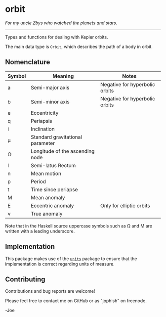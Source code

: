 orbit
=====

*For my uncle Zbys who watched the planets and stars.*

-----

Types and functions for dealing with Kepler orbits.

The main data type is `Orbit`, which describes the path of a body in orbit.

Nomenclature
------------

| Symbol | Meaning                          | Notes                          |
|--------|----------------------------------|--------------------------------|
| a      | Semi-major axis                  | Negative for hyperbolic orbits |
| b      | Semi-minor axis                  | Negative for hyperbolic orbits |
| e      | Eccentricity                     |                                |
| q      | Periapsis                        |                                |
| i      | Inclination                      |                                |
| μ      | Standard gravitational parameter |                                |
| Ω      | Longitude of the ascending node  |                                |
| l      | Semi-latus Rectum                |                                |
| n      | Mean motion                      |                                |
| p      | Period                           |                                |
| t      | Time since periapse              |                                |
| M      | Mean anomaly                     |                                |
| E      | Eccentric anomaly                | Only for elliptic orbits       |
| ν      | True anomaly                     |                                |


Note that in the Haskell source uppercase symbols such as Ω and M are written
with a leading underscore.

Implementation
--------------

This package makes use of the
[`units`](https://hackage.haskell.org/package/units) package to ensure that the
implementation is correct regarding units of measure.

Contributing
------------

Contributions and bug reports are welcome!

Please feel free to contact me on GitHub or as "jophish" on freenode.

-Joe

